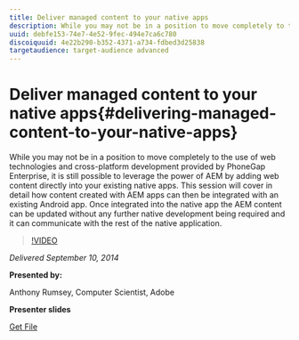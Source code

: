 ```yaml
---
title: Deliver managed content to your native apps
description: While you may not be in a position to move completely to the use of web technologies and cross-platform development provided by PhoneGap Enterprise, it is still possible to leverage the power of AEM by adding web content directly into your existing native apps. This session will cover in detail how content created with AEM apps can then be integrated with an existing Android app. Once integrated into the native app the AEM content can be updated without any further native development being required and it can communicate with the rest of the native application.
uuid: debfe153-74e7-4e52-9fec-494e7ca6c780
discoiquuid: 4e22b290-b352-4371-a734-fdbed3d25838
targetaudience: target-audience advanced
---
```

# Deliver managed content to your native apps{#delivering-managed-content-to-your-native-apps}

While you may not be in a position to move completely to the use of web technologies and cross-platform development provided by PhoneGap Enterprise, it is still possible to leverage the power of AEM by adding web content directly into your existing native apps. This session will cover in detail how content created with AEM apps can then be integrated with an existing Android app. Once integrated into the native app the AEM content can be updated without any further native development being required and it can communicate with the rest of the native application.

>[!VIDEO](https://video.tv.adobe.com/v/19467/?quality=9)

*Delivered September 10, 2014*

**Presented by:**

Anthony Rumsey, Computer Scientist, Adobe

**Presenter slides**

[Get File](assets/9-10-2014-delivering-managed-content-to-your-native-apps.pdf)
<!--
[Get back to the Overview](https://helpx.adobe.com/experience-manager/kt/eseminars/gems/aem-index.html)
-->
